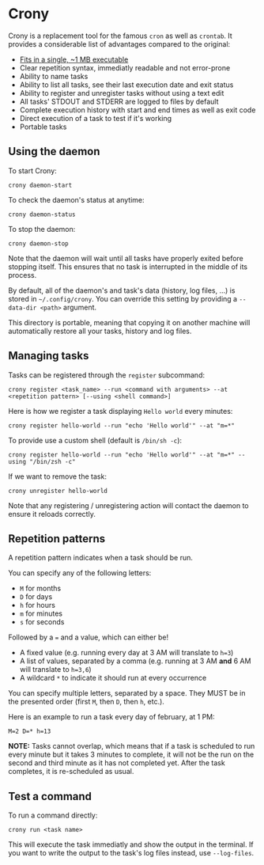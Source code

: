 # Crony

Crony is a replacement tool for the famous `cron` as well as `crontab`. It provides a considerable list of advantages compared to the original:

* [Fits in a single, ~1 MB executable](https://github.com/ClementNerma/Crony/releases/latest)
* Clear repetition syntax, immediatly readable and not error-prone
* Ability to name tasks
* Ability to list all tasks, see their last execution date and exit status
* Ability to register and unregister tasks without using a text edit
* All tasks' STDOUT and STDERR are logged to files by default
* Complete execution history with start and end times as well as exit code
* Direct execution of a task to test if it's working
* Portable tasks

## Using the daemon

To start Crony:

```shell
crony daemon-start
```

To check the daemon's status at anytime:

```shell
crony daemon-status
```

To stop the daemon:

```shell
crony daemon-stop
```

Note that the daemon will wait until all tasks have properly exited before stopping itself. This ensures that no task is interrupted in the middle of its process.

By default, all of the daemon's and task's data (history, log files, ...) is stored in `~/.config/crony`. You can override this setting by providing a `--data-dir <path>` argument.

This directory is portable, meaning that copying it on another machine will automatically restore all your tasks, history and log files.

## Managing tasks

Tasks can be registered through the `register` subcommand:

```shell
crony register <task_name> --run <command with arguments> --at <repetition pattern> [--using <shell command>]
```

Here is how we register a task displaying `Hello world` every minutes:

```shell
crony register hello-world --run "echo 'Hello world'" --at "m=*"
```

To provide use a custom shell (default is `/bin/sh -c`):

```shell
crony register hello-world --run "echo 'Hello world'" --at "m=*" --using "/bin/zsh -c"
```

If we want to remove the task:

```shell
crony unregister hello-world
```

Note that any registering / unregistering action will contact the daemon to ensure it reloads correctly.

## Repetition patterns

A repetition pattern indicates when a task should be run.

You can specify any of the following letters:

* `M` for months
* `D` for days
* `h` for hours
* `m` for minutes
* `s` for seconds

Followed by a `=` and a value, which can either be!

* A fixed value (e.g. running every day at 3 AM will translate to `h=3`)
* A list of values, separated by a comma (e.g. running at 3 AM **and** 6 AM will translate to `h=3,6`)
* A wildcard `*` to indicate it should run at every occurrence

You can specify multiple letters, separated by a space. They MUST be in the presented order (first `M`, then `D`, then `h`, etc.).

Here is an example to run a task every day of february, at 1 PM:

```
M=2 D=* h=13
```

**NOTE:** Tasks cannot overlap, which means that if a task is scheduled to run every minute but it takes 3 minutes to complete, it will not be the run on the second and third minute as it has not completed yet. After the task completes, it is re-scheduled as usual.

## Test a command

To run a command directly:

```shell
crony run <task name>
```

This will execute the task immediatly and show the output in the terminal. If you want to write the output to the task's log files instead, use `--log-files`.
